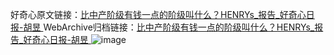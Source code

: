 好奇心原文链接：[比中产阶级有钱一点的阶级叫什么？HENRYs_报告_好奇心日报-胡昱 ](https://www.qdaily.com/articles/10542.html)
WebArchive归档链接：[比中产阶级有钱一点的阶级叫什么？HENRYs_报告_好奇心日报-胡昱 ](http://web.archive.org/web/20190623160527/https://www.qdaily.com/articles/10542.html)
![image](http://ww3.sinaimg.cn/large/007d5XDply1g3vzklxmewj30u02cp1gk)